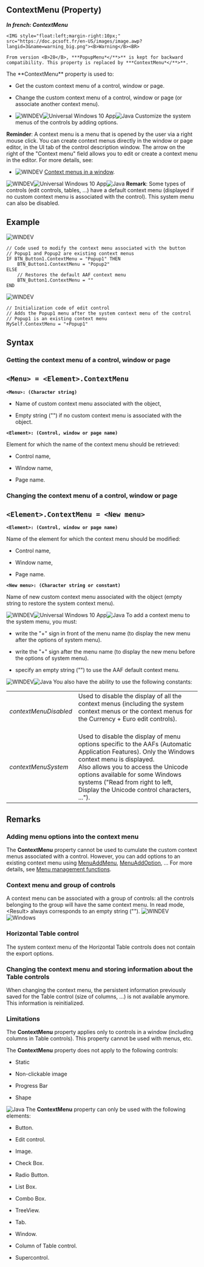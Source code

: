 


## ContextMenu (Property)

***In french: ContextMenu***
	

<DIV class="specObsolete">
	<IMG style="float:left;margin-right:10px;" src="https://doc.pcsoft.fr/en-US/images/image.awp?langid=3&name=warning_big.png"><B>Warning</B><BR>
	From version <B>28</B>, ***PopupMenu*</**>** is kept for backward compatibility. This property is replaced by ***ContextMenu*</**>**.
</DIV><a name="XUse"></a>
<a name="Use"></a>
<a name="description"></a>
The **ContextMenu** property is used to:

- Get the custom context menu of a control, window or page.

- Change the custom context menu of a control, window or page (or associate another context menu).

- ![WINDEV](https://doc.pcsoft.fr/ext/images/us/WD.png)![Universal Windows 10 App](https://doc.pcsoft.fr/ext/images/us/UNIVERSALAPP.png)![Java](https://doc.pcsoft.fr/ext/images/us/JAVA.png) Customize the system menus of the controls by adding options.




**Reminder**: A context menu is a menu that is opened by the user via a right mouse click. You can create context menus directly in the window or page editor, in the UI tab of the control description window. The arrow on the right of the "Context menu" field allows you to edit or create a context menu in the editor. For more details, see: 

- ![WINDEV](https://doc.pcsoft.fr/ext/images/us/WD.png) [Context menus in a window](../WDChamp/1010011.md).




![WINDEV](https://doc.pcsoft.fr/ext/images/us/WD.png)![Universal Windows 10 App](https://doc.pcsoft.fr/ext/images/us/UNIVERSALAPP.png)![Java](https://doc.pcsoft.fr/ext/images/us/JAVA.png) **Remark**: Some types of controls (edit controls, tables, ...) have a default context menu (displayed if no custom context menu is associated with the control). This system menu can also be disabled.




<a name="Example1"></a>
<a name="sample_code"></a>

## Example

![WINDEV](https://doc.pcsoft.fr/ext/images/us/WD.png) 
```wl
// Code used to modify the context menu associated with the button
// Popup1 and Popup2 are existing context menus
IF BTN_Button1.ContextMenu = "Popup1" THEN
	BTN_Button1.ContextMenu = "Popup2"
ELSE
	// Restores the default AAF context menu
	BTN_Button1.ContextMenu = ""
END
```
<a name="Example2"></a>
![WINDEV](https://doc.pcsoft.fr/ext/images/us/WD.png) 
```wl
// Initialization code of edit control
// Adds the Popup1 menu after the system context menu of the control
// Popup1 is an existing context menu
MySelf.ContextMenu = "+Popup1"
```

<a name="XSYNTAX"></a>
<a name="SYNTAX1"></a>

## Syntax

### Getting the context menu of a control, window or page

`<Menu> = <Element>.ContextMenu`
---

**`<Menu>: (Character string)`**



- Name of custom context menu associated with the object,

- Empty string ("") if no custom context menu is associated with the object.




**`<Element>: (Control, window or page name)`**

Element for which the name of the context menu should be retrieved: 

- Control name, 

- Window name, 

- Page name.





<a name="SYNTAX2"></a>

### Changing the context menu of a control, window or page

`<Element>.ContextMenu = <New menu>`
---

**`<Element>: (Control, window or page name)`**

Name of the element for which the context menu should be modified: 

- Control name, 

- Window name, 

- Page name.




**`<New menu>: (Character string or constant)`**

Name of new custom context menu associated with the object (empty string to restore the system context menu). 

![WINDEV](https://doc.pcsoft.fr/ext/images/us/WD.png)![Universal Windows 10 App](https://doc.pcsoft.fr/ext/images/us/UNIVERSALAPP.png)![Java](https://doc.pcsoft.fr/ext/images/us/JAVA.png) To add a context menu to the system menu, you must:

- write the "+" sign in front of the menu name (to display the new menu after the options of system menu).

- write the "+" sign after the menu name (to display the new menu before the options of system menu).

- specify an empty string ("") to use the AAF default context menu.




![WINDEV](https://doc.pcsoft.fr/ext/images/us/WD.png)![Java](https://doc.pcsoft.fr/ext/images/us/JAVA.png) You also have the ability to use the following constants:


|   |   |
| --- | --- |
| *contextMenuDisabled* | Used to disable the display of all the context menus (including the system context menus or the context menus for the Currency + Euro edit controls).<br><br> |
| *contextMenuSystem* | Used to disable the display of menu options specific to the AAFs (Automatic Application Features). Only the Windows context menu is displayed. <br>Also allows you to access the Unicode options available for some Windows systems ("Read from right to left, Display the Unicode control characters, ..."). |





<a name="NOTE0"></a>
<a name="NOTE0_1"></a>

## Remarks


### Adding menu options into the context menu
<a name="adding_menu_options_into_the_context_menu_ELTPARAGRAPHE000145"></a>

The **ContextMenu** property cannot be used to cumulate the custom context menus associated with a control. However, you can add options to an existing context menu using [MenuAddMenu](../WDLang1/1000017266.md), [MenuAddOption](../WDLang1/1000017262.md), ... For more details, see [Menu management functions](../WDLang1/3038016.md).
<a name="NOTE0_2"></a>


### Context menu and group of controls
<a name="context_menu_and_group_controls_ELTPARAGRAPHE000163"></a>

A context menu can be associated with a group of controls: all the controls belonging to the group will have the same context menu. In read mode, &lt;Result&gt; always corresponds to an empty string ("").
<a name="NOTE0_3"></a>
![WINDEV](https://doc.pcsoft.fr/ext/images/us/WD.png)![Windows](https://doc.pcsoft.fr/ext/images/us/WINDOWS.png) 

### Horizontal Table control
<a name="horizontal_table_control_ELTPARAGRAPHE000172"></a>

The system context menu of the Horizontal Table controls does not contain the export options.
<a name="NOTE0_4"></a>


### Changing the context menu and storing information about the Table controls
<a name="changing_the_context_menu_and_storing_information_about_the_table_controls_ELTPARAGRAPHE000179"></a>

When changing the context menu, the persistent information previously saved for the Table control (size of columns, ...) is not available anymore. This information is reinitialized.
<a name="NOTE0_5"></a>


### Limitations
<a name="limitations_ELTPARAGRAPHE000186"></a>

The **ContextMenu** property applies only to controls in a window (including columns in Table controls). This property cannot be used with menus, etc.

The **ContextMenu** property does not apply to the following controls:

- Static

- Non-clickable image

- Progress Bar

- Shape




![Java](https://doc.pcsoft.fr/ext/images/us/JAVA.png) The **ContextMenu** property can only be used with the following elements:

- Button.

- Edit control.

- Image.

- Check Box.

- Radio Button.

- List Box.

- Combo Box.

- TreeView.

- Tab.

- Window.

- Column of Table control.

- Supercontrol.





